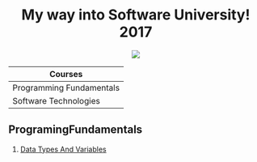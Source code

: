 <h1 align="center">My way into Software University! 2017</h1> 

<p align="center">
<a href="https://softuni.bg/"><img src="https://i.imgur.com/82K1fEY.png"> </a>
</p>

| Courses     | 
| ---      | 
|  Programming Fundamentals | 
|  Software Technologies   | 

## ProgramingFundamentals
1. [Data Types And Variables](https://github.com/MarikMayhem/Software-University/tree/master/Programming%20Fundamentals/Data%20Types%20And%20Variables)
